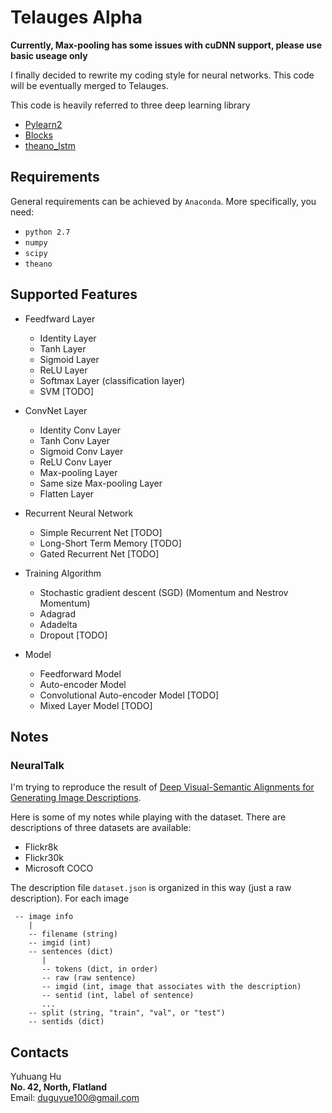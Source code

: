 # Telauges Alpha

__Currently, Max-pooling has some issues with cuDNN support, please use basic useage only__

I finally decided to rewrite my coding style for neural networks. This code will be eventually merged to Telauges.

This code is heavily referred to three deep learning library

+ [Pylearn2](https://github.com/lisa-lab/pylearn2)
+ [Blocks](https://github.com/mila-udem/blocks)
+ [theano_lstm](https://github.com/JonathanRaiman/theano_lstm)

## Requirements

General requirements can be achieved by `Anaconda`. More specifically, you need:

+ `python 2.7`
+ `numpy`
+ `scipy`
+ `theano`

## Supported Features

+ Feedfward Layer
   + Identity Layer
   + Tanh Layer
   + Sigmoid Layer
   + ReLU Layer
   + Softmax Layer (classification layer)
   + SVM [TODO]

+ ConvNet Layer
   + Identity Conv Layer
   + Tanh Conv Layer
   + Sigmoid Conv Layer
   + ReLU Conv Layer
   + Max-pooling Layer
   + Same size Max-pooling Layer
   + Flatten Layer

+ Recurrent Neural Network
   + Simple Recurrent Net [TODO]
   + Long-Short Term Memory [TODO]
   + Gated Recurrent Net [TODO]

+ Training Algorithm
   + Stochastic gradient descent (SGD) (Momentum and Nestrov Momentum)
   + Adagrad
   + Adadelta
   + Dropout [TODO]

+ Model
   + Feedforward Model
   + Auto-encoder Model
   + Convolutional Auto-encoder Model [TODO]
   + Mixed Layer Model [TODO]
   
## Notes

### NeuralTalk

I'm trying to reproduce the result of [Deep Visual-Semantic Alignments for Generating Image Descriptions](http://cs.stanford.edu/people/karpathy/deepimagesent/).

Here is some of my notes while playing with the dataset. There are descriptions of three datasets are available:
+ Flickr8k
+ Flickr30k
+ Microsoft COCO

The description file `dataset.json` is organized in this way (just a raw description). For each image
```
 -- image info
    |
    -- filename (string)
    -- imgid (int)
    -- sentences (dict)
       |
       -- tokens (dict, in order)
       -- raw (raw sentence)
       -- imgid (int, image that associates with the description)
       -- sentid (int, label of sentence)
       ...
    -- split (string, "train", "val", or "test")
    -- sentids (dict)
```

## Contacts

Yuhuang Hu  
__No. 42, North, Flatland__  
Email: duguyue100@gmail.com
